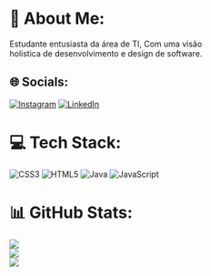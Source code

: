 # 💫 About Me:
Estudante entusiasta da área de TI, Com uma visão<br>holística de desenvolvimento e design de software.


## 🌐 Socials:
[![Instagram](https://img.shields.io/badge/Instagram-%23E4405F.svg?logo=Instagram&logoColor=white)](https://instagram.com/@carlosbrittes1) [![LinkedIn](https://img.shields.io/badge/LinkedIn-%230077B5.svg?logo=linkedin&logoColor=white)](https://linkedin.com/in/@CarlosBrittes) 

# 💻 Tech Stack:
![CSS3](https://img.shields.io/badge/css3-%231572B6.svg?style=for-the-badge&logo=css3&logoColor=white) ![HTML5](https://img.shields.io/badge/html5-%23E34F26.svg?style=for-the-badge&logo=html5&logoColor=white) ![Java](https://img.shields.io/badge/java-%23ED8B00.svg?style=for-the-badge&logo=java&logoColor=white) ![JavaScript](https://img.shields.io/badge/javascript-%23323330.svg?style=for-the-badge&logo=javascript&logoColor=%23F7DF1E)
# 📊 GitHub Stats:
![](https://github-readme-stats.vercel.app/api?username=CarlosBrittes&theme=dark&hide_border=false&include_all_commits=false&count_private=false)<br/>
![](https://github-readme-streak-stats.herokuapp.com/?user=CarlosBrittes&theme=dark&hide_border=false)<br/>
![](https://github-readme-stats.vercel.app/api/top-langs/?username=CarlosBrittes&theme=dark&hide_border=false&include_all_commits=false&count_private=false&layout=compact)

